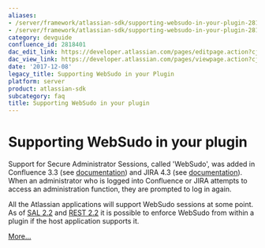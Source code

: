 ```yaml
---
aliases:
- /server/framework/atlassian-sdk/supporting-websudo-in-your-plugin-2818401.html
- /server/framework/atlassian-sdk/supporting-websudo-in-your-plugin-2818401.md
category: devguide
confluence_id: 2818401
dac_edit_link: https://developer.atlassian.com/pages/editpage.action?cjm=wozere&pageId=2818401
dac_view_link: https://developer.atlassian.com/pages/viewpage.action?cjm=wozere&pageId=2818401
date: '2017-12-08'
legacy_title: Supporting WebSudo in your Plugin
platform: server
product: atlassian-sdk
subcategory: faq
title: Supporting WebSudo in your plugin
---
```

# Supporting WebSudo in your plugin

Support for ﻿Secure Administrator Sessions, called 'WebSudo', was added in Confluence 3.3 (see <a href="#documentation" class="unresolved">documentation</a>) and JIRA 4.3 (see <a href="#documentation" class="unresolved">documentation</a>). When an administrator who is logged into Confluence or JIRA attempts to access an administration function, they are prompted to log in again.

All the Atlassian applications will support WebSudo sessions at some point. As of [SAL 2.2](https://developer.atlassian.com/pages/viewpage.action?pageId=5242917) and <a href="/server/framework/atlassian-sdk/rest-plugin-2-2-release-notes" class="createlink">REST 2.2</a> it is possible to enforce WebSudo from within a plugin if the host application supports it.

[More...](/server/framework/atlassian-sdk/adding-websudo-support-to-your-plugin)
